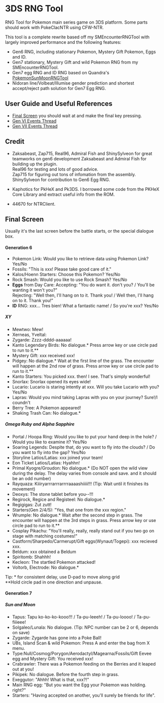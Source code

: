 # 3DS RNG Tool

RNG Tool for Pokemon main series game on 3DS platform. Some parts should work with PokeClacNTR using CFW-NTR.

This tool is a complete rewrite based off my SMEncounterRNGTool with largely improved performance and the following features:
- Gen6 RNG, including stationary Pokemon, Mystery Gift Pokemon, Eggs and ID.
- Gen7 stationary, Mystery Gift and wild Pokemon RNG from my SMEncounterRNGTool.
- Gen7 egg RNG and ID RNG based on Quandra's [PokemonSunMoonRNGTool](https://github.com/Quandra/PokemonSunMoonRNGTool) 
- Nidoran line/Volbeat/Illumise gender prediction and shortest accept/reject path solution for Gen7 Egg RNG.

## User Guide and Useful References

- [Final Screen](#final-screen) you should wait at and make the final key pressing.
- [Gen VI Events Thread](https://projectpokemon.org/forums/forums/topic/39398-gen-vi-event-contribution-thread-2017/)
- [Gen VII Events Thread](https://projectpokemon.org/forums/forums/topic/39400-gen-vii-events-contribution-thread/)

## Credit

- Zaksabeast, Zap715, Real96, Admiral Fish and ShinySylveon for great teamworks on gen6 development
  Zaksabeast and Admiral Fish for building up the plugin.  
  Real96 for testing and lots of good advice.  
  Zap715 for figuring out tons of infomation from the assembly.  
  ShinySylveon for contribution to Gen6 Egg RNG.
  
- Kaphotics for PkHeX and Pk3DS. I borrowed some code from the PKHeX Core Library and extract useful info from the ROM.
- 44670 for NTRClient.

## Final Screen

Usually it's the last screen before the battle starts, or the special dialogue box.

#### Generation 6

- Pokemon Link: Would you like to retrieve data using Pokemon Link? Yes/No
- Fossils: "This is xxx! Please take good care of it."
- Kalos/Hoenn Starters: Choose this Pokemon? Yes/No
- Rock Smash: Would you like to use Rock Smash? Yes/No
- **Eggs** from Day Care: 
Accepting: "You do want it. don't you? / You'll be wanting it won't you?"  
Rejecting: "Well then, I'll hang on to it. Thank you! / Well then, I'll hang on to it. Thank you!”
- **ID** RNG: xxx... Tres bien! What a fantastic name! / So you're xxx? Yes/No

##### XY
- Mewtwo: Mew!
- Xerneas, Yveltal:
- Zygarde: Zzzz-dddd-aaaaaa!
- Kanto Legendary Birds: No dialogue.\* Press arrow key or use circle pad to run to it.\*\*
- Mystery Gift: xxx received xxx!
- Pidgey: No dialogue.\* Wait at the first line of the grass. The encounter will happen at the 2nd row of grass. Press arrow key or use circle pad to run to it.\*\*
- Kanto Starters: You picked xxx. then! I see. That's simply wonderful!
- Snorlax: Snorlax opened its eyes wide!
- Lucario: Lucario is staring intently at xxx. Will you take Lucario with you? Yes/No
- Lapras: Would you mind taking Lapras with you on your journey? Sure!/I coundn't
- Berry Tree: A Pokemon appeared!
- Shaking Trash Can: No dialogue.\*

##### Omega Ruby and Alpha Sapphire
- Portal / Hoopa Ring:  Would you like to put your hand deep in the hole? / Would you like to examine it? Yes/No
- Soaring Legends: Despite that, do you want to fly into the clouds? / Do you want to fly into the gap? Yes/No
- Storyline Latios/Latias: xxx joined your team!
- Eon Ticket Latios/Latias: Hyahhn!
- Primal Kyogre/Groudon: No dialogue.\*  (Do NOT open the wild view during the delay. The delay varies from console and save. and it should be an odd number)
- Rayquaza: Kiiiryarrrarrrarrrraaaashiiiii!!! (Tip: Wait until it finishes its movement)
- Deoxys: The stone tablet before you--!!!
- Regirock, Regice and Registeel: No dialogue.\*
- Regigigas: Zut zutt!
- Starters(Gen 2/4/5): "Yes, that one from the xxx region."
- Wrumple: No dialogue.\* Wait after the second step in grass. The encounter will happen at the 3rd steps in grass. Press arrow key or use circle pad to run to it.\*\*
- Cosplay Pikachu: "You'll really, really, really stand out if you two go on stage with matching costumes!"
- Castform/Sharpedo/Carmerupt/Gift eggs(Wynaut/Togepi): xxx recieved xxx.
- Beldum: xxx obtained a Beldum
- Spiritomb: Shahhh!
- Kecleon: The startled Pokemon attacked!
- Voltorb, Electrode: No dialogue.\*

Tip: 
 \* for consistent delay, use D-pad to move along grid  
 \*\*Hold circle pad in one direction and unpause.

#### Generation 7

##### Sun and Moon
- Tapus: Tapu ko-ko-ko-kooo!!! / Ta-pu-leeeh! / Ta-pu-loooo! / Ta-pu-fiiieee!
- Solgaleo/Lunala: No dialogue. (Tip: NPC number can be 2 or 6, depends on save)
- Zygarde: Zygarde has gone into a Poke Ball!
- UBs, Island Scan & wild Pokemon: Press A and enter the bag from X menu.
- Type:Null/Cosmog/Porygon/Aerodactyl/Magearna/Fossils/Gift Eevee egg and Mystery Gift: You received xxx!
- Crabrawler: There was a Pokemon feeding on the Berries and it leaped out at you!
- Pikipek: No dialogue. Before the fourth step in grass.
- Exeggutor: "Ahhh! What is that, xxx?!"
- Main RNG egg: "But you want the Egg your Pokemon was holding. right?"
- Starters: "Having accepted on another, you'll surely be friends for life".
